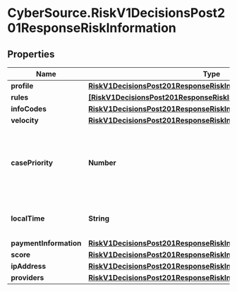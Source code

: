 # CyberSource.RiskV1DecisionsPost201ResponseRiskInformation

## Properties
Name | Type | Description | Notes
------------ | ------------- | ------------- | -------------
**profile** | [**RiskV1DecisionsPost201ResponseRiskInformationProfile**](RiskV1DecisionsPost201ResponseRiskInformationProfile.md) |  | [optional] 
**rules** | [**[RiskV1DecisionsPost201ResponseRiskInformationRules]**](RiskV1DecisionsPost201ResponseRiskInformationRules.md) |  | [optional] 
**infoCodes** | [**RiskV1DecisionsPost201ResponseRiskInformationInfoCodes**](RiskV1DecisionsPost201ResponseRiskInformationInfoCodes.md) |  | [optional] 
**velocity** | [**RiskV1DecisionsPost201ResponseRiskInformationVelocity**](RiskV1DecisionsPost201ResponseRiskInformationVelocity.md) |  | [optional] 
**casePriority** | **Number** | You receive this field only if you subscribe to the Enhanced Case Management service. For all possible values, Please refer to Simple Order API Developer Guide on [CyberSource Business Center](https://ebc2.cybersource.com/ebc2/) - Look for &#39;Reply Fields&#39;: \&quot;decisionReply_casePriority\&quot;.  | [optional] 
**localTime** | **String** | The customer&#39;s local time (hh:mm:ss), which is calculated from the transaction request time and the customer&#39;s billing address.  | [optional] 
**paymentInformation** | [**RiskV1DecisionsPost201ResponseRiskInformationPaymentInformation**](RiskV1DecisionsPost201ResponseRiskInformationPaymentInformation.md) |  | [optional] 
**score** | [**RiskV1DecisionsPost201ResponseRiskInformationScore**](RiskV1DecisionsPost201ResponseRiskInformationScore.md) |  | [optional] 
**ipAddress** | [**RiskV1DecisionsPost201ResponseRiskInformationIpAddress**](RiskV1DecisionsPost201ResponseRiskInformationIpAddress.md) |  | [optional] 
**providers** | [**RiskV1DecisionsPost201ResponseRiskInformationProviders**](RiskV1DecisionsPost201ResponseRiskInformationProviders.md) |  | [optional] 


